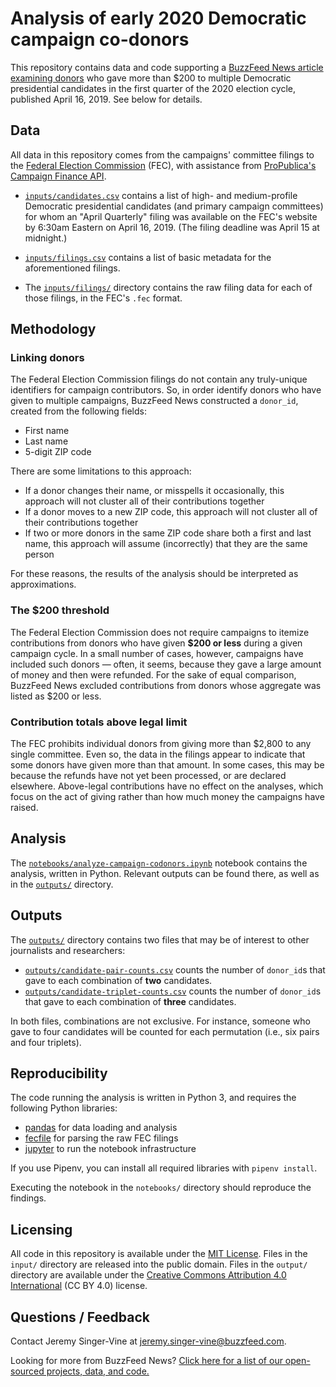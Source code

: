 # Analysis of early 2020 Democratic campaign co-donors 

This repository contains data and code supporting a [BuzzFeed News article examining donors](https://www.buzzfeednews.com/article/tariniparti/democratic-donors-2020-candidates) who gave more than $200 to multiple Democratic presidential candidates in the first quarter of the 2020 election cycle, published April 16, 2019. See below for details.

## Data

All data in this repository comes from the campaigns' committee filings to the [Federal Election Commission](https://www.fec.gov/) (FEC), with assistance from [ProPublica's Campaign Finance API](https://projects.propublica.org/api-docs/campaign-finance/committees/#get-committee-filings). 

- [`inputs/candidates.csv`](inputs/candidates.csv) contains a list of high- and medium-profile Democratic presidential candidates (and primary campaign committees) for whom an "April Quarterly" filing was available on the FEC's website by 6:30am Eastern on April 16, 2019. (The filing deadline was April 15 at midnight.)

- [`inputs/filings.csv`](inputs/filings.csv) contains a list of basic metadata for the aforementioned filings.

- The [`inputs/filings/`](inputs/filings/) directory contains the raw filing data for each of those filings, in the FEC's `.fec` format.

## Methodology

### Linking donors

The Federal Election Commission filings do not contain any truly-unique identifiers for campaign contributors. So, in order identify donors who have given to multiple campaigns, BuzzFeed News constructed a `donor_id`, created from the following fields:

- First name
- Last name
- 5-digit ZIP code

There are some limitations to this approach:

- If a donor changes their name, or misspells it occasionally, this approach will not cluster all of their contributions together
- If a donor moves to a new ZIP code, this approach will not cluster all of their contributions together
- If two or more donors in the same ZIP code share both a first and last name, this approach will assume (incorrectly) that they are the same person

For these reasons, the results of the analysis should be interpreted as approximations.

### The $200 threshold

The Federal Election Commission does not require campaigns to itemize contributions from donors who have given **$200 or less** during a given campaign cycle. In a small number of cases, however, campaigns have included such donors — often, it seems, because they gave a large amount of money and then were refunded. For the sake of equal comparison, BuzzFeed News excluded contributions from donors whose aggregate was listed as $200 or less.

### Contribution totals above legal limit

The FEC prohibits individual donors from giving more than $2,800 to any single committee. Even so, the data in the filings appear to indicate that some donors have given more than that amount. In some cases, this may be because the refunds have not yet been processed, or are declared elsewhere. Above-legal contributions have no effect on the analyses, which focus on the act of giving rather than how much money the campaigns have raised.

## Analysis

The [`notebooks/analyze-campaign-codonors.ipynb`](notebooks/analyze-campaign-codonors.ipynb) notebook contains the analysis, written in Python. Relevant outputs can be found there, as well as in the [`outputs/`](outputs/) directory.

## Outputs

The [`outputs/`](outputs/) directory contains two files that may be of interest to other journalists and researchers:

- [`outputs/candidate-pair-counts.csv`](outputs/candidate-pair-counts.csv) counts the number of `donor_id`s that gave to each combination of **two** candidates.
- [`outputs/candidate-triplet-counts.csv`](outputs/candidate-triplet-counts.csv) counts the number of `donor_id`s that gave to each combination of **three** candidates.

In both files, combinations are not exclusive. For instance, someone who gave to four candidates will be counted for each permutation (i.e., six pairs and four triplets).

## Reproducibility

The code running the analysis is written in Python 3, and requires the following Python libraries:

- [pandas](https://pandas.pydata.org/) for data loading and analysis
- [fecfile](https://esonderegger.github.io/fecfile/) for parsing the raw FEC filings
- [jupyter](https://jupyter.org/) to run the notebook infrastructure

If you use Pipenv, you can install all required libraries with `pipenv install`.

Executing the notebook in the `notebooks/` directory should reproduce the findings.

## Licensing

All code in this repository is available under the [MIT License](https://opensource.org/licenses/MIT). Files in the `input/` directory are released into the public domain. Files in the `output/` directory are available under the [Creative Commons Attribution 4.0 International](https://creativecommons.org/licenses/by/4.0/) (CC BY 4.0) license.

## Questions / Feedback

Contact Jeremy Singer-Vine at [jeremy.singer-vine@buzzfeed.com](mailto:jeremy.singer-vine@buzzfeed.com).

Looking for more from BuzzFeed News? [Click here for a list of our open-sourced projects, data, and code.](https://github.com/BuzzFeedNews/everything)
